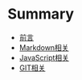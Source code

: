 # Summary

* [前言](README.md)
* [Markdown相关](aboutMarkdown.md)
* [JavaScript相关](aboutJavaScript.md)
* [GIT相关](aboutGit.md)

